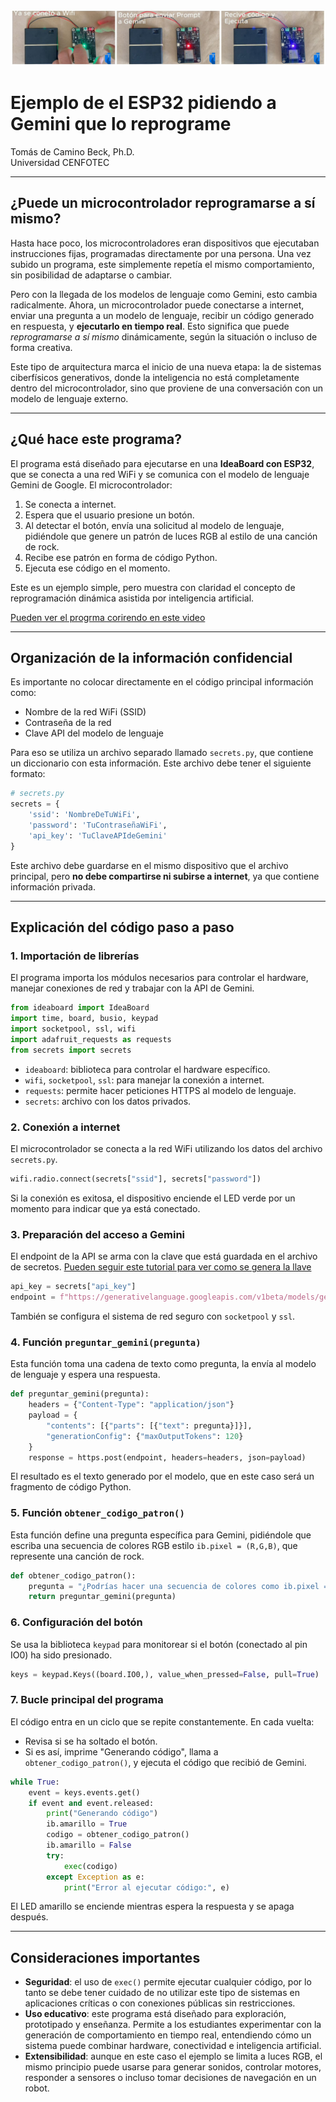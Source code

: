 ![rock](https://github.com/Universidad-Cenfotec/ExpoCenfo/blob/main/Ejemplos_LLM_ESP32/Micro%20Se%20Reprograma/RockPrompt.jpeg)
# Ejemplo de el ESP32 pidiendo a Gemini que lo reprograme

Tomás de Camino Beck, Ph.D.  
Universidad CENFOTEC

---

## ¿Puede un microcontrolador reprogramarse a sí mismo?

Hasta hace poco, los microcontroladores eran dispositivos que ejecutaban instrucciones fijas, programadas directamente por una persona. Una vez subido un programa, este simplemente repetía el mismo comportamiento, sin posibilidad de adaptarse o cambiar.

Pero con la llegada de los modelos de lenguaje como Gemini, esto cambia radicalmente. Ahora, un microcontrolador puede conectarse a internet, enviar una pregunta a un modelo de lenguaje, recibir un código generado en respuesta, y **ejecutarlo en tiempo real**. Esto significa que puede *reprogramarse a sí mismo* dinámicamente, según la situación o incluso de forma creativa.

Este tipo de arquitectura marca el inicio de una nueva etapa: la de sistemas ciberfísicos generativos, donde la inteligencia no está completamente dentro del microcontrolador, sino que proviene de una conversación con un modelo de lenguaje externo.

---

## ¿Qué hace este programa?

El programa está diseñado para ejecutarse en una **IdeaBoard con ESP32**, que se conecta a una red WiFi y se comunica con el modelo de lenguaje Gemini de Google. El microcontrolador:

1. Se conecta a internet.
2. Espera que el usuario presione un botón.
3. Al detectar el botón, envía una solicitud al modelo de lenguaje, pidiéndole que genere un patrón de luces RGB al estilo de una canción de rock.
4. Recibe ese patrón en forma de código Python.
5. Ejecuta ese código en el momento.

Este es un ejemplo simple, pero muestra con claridad el concepto de reprogramación dinámica asistida por inteligencia artificial.

[Pueden ver el progrma corirendo en este video](https://drive.google.com/file/d/1q_SMAtNqfTIBnznBlVCm2VLlt7Nw-OPF/view?usp=sharing)

---

## Organización de la información confidencial

Es importante no colocar directamente en el código principal información como:

* Nombre de la red WiFi (SSID)
* Contraseña de la red
* Clave API del modelo de lenguaje

Para eso se utiliza un archivo separado llamado `secrets.py`, que contiene un diccionario con esta información. Este archivo debe tener el siguiente formato:

```python
# secrets.py
secrets = {
    'ssid': 'NombreDeTuWiFi',
    'password': 'TuContraseñaWiFi',
    'api_key': 'TuClaveAPIdeGemini'
}
```

Este archivo debe guardarse en el mismo dispositivo que el archivo principal, pero **no debe compartirse ni subirse a internet**, ya que contiene información privada.

---

## Explicación del código paso a paso

### 1. Importación de librerías

El programa importa los módulos necesarios para controlar el hardware, manejar conexiones de red y trabajar con la API de Gemini.

```python
from ideaboard import IdeaBoard
import time, board, busio, keypad
import socketpool, ssl, wifi
import adafruit_requests as requests
from secrets import secrets
```

* `ideaboard`: biblioteca para controlar el hardware específico.
* `wifi`, `socketpool`, `ssl`: para manejar la conexión a internet.
* `requests`: permite hacer peticiones HTTPS al modelo de lenguaje.
* `secrets`: archivo con los datos privados.

### 2. Conexión a internet

El microcontrolador se conecta a la red WiFi utilizando los datos del archivo `secrets.py`.

```python
wifi.radio.connect(secrets["ssid"], secrets["password"])
```

Si la conexión es exitosa, el dispositivo enciende el LED verde por un momento para indicar que ya está conectado.

### 3. Preparación del acceso a Gemini

El endpoint de la API se arma con la clave que está guardada en el archivo de secretos.  [Pueden seguir este tutorial para ver como se genera la llave](https://github.com/Universidad-Cenfotec/ExpoCenfo/blob/main/Ejemplos_LLM_ESP32/Gemini_ESP32.md)

```python
api_key = secrets["api_key"]
endpoint = f"https://generativelanguage.googleapis.com/v1beta/models/gemini-1.5-flash:generateContent?key={api_key}"
```

También se configura el sistema de red seguro con `socketpool` y `ssl`.

### 4. Función `preguntar_gemini(pregunta)`

Esta función toma una cadena de texto como pregunta, la envía al modelo de lenguaje y espera una respuesta.

```python
def preguntar_gemini(pregunta):
    headers = {"Content-Type": "application/json"}
    payload = {
        "contents": [{"parts": [{"text": pregunta}]}],
        "generationConfig": {"maxOutputTokens": 120}
    }
    response = https.post(endpoint, headers=headers, json=payload)
```

El resultado es el texto generado por el modelo, que en este caso será un fragmento de código Python.

### 5. Función `obtener_codigo_patron()`

Esta función define una pregunta específica para Gemini, pidiéndole que escriba una secuencia de colores RGB estilo `ib.pixel = (R,G,B)`, que represente una canción de rock.

```python
def obtener_codigo_patron():
    pregunta = "¿Podrías hacer una secuencia de colores como ib.pixel = (R,G,B) con tiempos, que represente una canción de rock?"
    return preguntar_gemini(pregunta)
```

### 6. Configuración del botón

Se usa la biblioteca `keypad` para monitorear si el botón (conectado al pin IO0) ha sido presionado.

```python
keys = keypad.Keys((board.IO0,), value_when_pressed=False, pull=True)
```

### 7. Bucle principal del programa

El código entra en un ciclo que se repite constantemente. En cada vuelta:

* Revisa si se ha soltado el botón.
* Si es así, imprime "Generando código", llama a `obtener_codigo_patron()`, y ejecuta el código que recibió de Gemini.

```python
while True:
    event = keys.events.get()
    if event and event.released:
        print("Generando código")
        ib.amarillo = True
        codigo = obtener_codigo_patron()
        ib.amarillo = False
        try:
            exec(codigo)
        except Exception as e:
            print("Error al ejecutar código:", e)
```

El LED amarillo se enciende mientras espera la respuesta y se apaga después.

---

## Consideraciones importantes

* **Seguridad**: el uso de `exec()` permite ejecutar cualquier código, por lo tanto se debe tener cuidado de no utilizar este tipo de sistemas en aplicaciones críticas o con conexiones públicas sin restricciones.
* **Uso educativo**: este programa está diseñado para exploración, prototipado y enseñanza. Permite a los estudiantes experimentar con la generación de comportamiento en tiempo real, entendiendo cómo un sistema puede combinar hardware, conectividad e inteligencia artificial.
* **Extensibilidad**: aunque en este caso el ejemplo se limita a luces RGB, el mismo principio puede usarse para generar sonidos, controlar motores, responder a sensores o incluso tomar decisiones de navegación en un robot.


